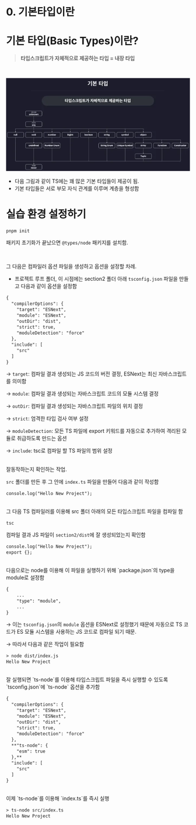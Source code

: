 # 0. 기본타입이란

# 기본 타입(Basic Types)이란?


> **타입스크립트가 자체적으로 제공하는 타입 = 내장 타입**
>  
<br>

![img.png](../img/section2/img.png)  
- 다음 그림과 같이 TS에는 꽤 많은 기본 타입들이 제공이 됨.
- 기본 타입들은 서로 부모 자식 관계를 이루며 계층을 형성함

# 실습 환경 설정하기



```tsx
pnpm init
```

패키지 초기화가 끝났으면 `@types/node` 패키지를 설치함.  

<br>

그 다음은 컴파일러 옵션 파일을 생성하고 옵션을 설정할 차례.

- 프로젝트 루프 폴더, 이 시점에는 section2 폴더 아래 `tsconfig.json` 파일을 만들고 다음과 같이 옵션을 설정함

```tsx
{
  "compilerOptions": {
    "target": "ESNext",
    "module": "ESNext",
    "outDir": "dist",
    "strict": true,
    "moduleDetection": "force"
  },
  "include": [
    "src"
  ]
}
```

→ `target`: 컴파일 결과 생성되는 JS 코드의 버전 결정, ESNext는 최신 자바스크립트를 의미함

→ `module`: 컴파일 결과 생성되는 자바스크립트 코드의 모듈 시스템 결정

→ `outDir`: 컴파일 결과 생성되는 자바스크립트 파일의 위치 결정

→ `strict`: 엄격한 타입 검사 여부 설정

→ `moduleDetection`: 모든 TS 파일에 export 키워드를 자동으로 추가하여 격리된 모듈로 취급하도록 만드는 옵션

→ `include`: tsc로 컴파일 할 TS 파일의 범위 설정  
<br>

잘동작하는지 확인하는 작업.

`src` 폴더를 만든 후 그 안에 `index.ts` 파일을 만들어 다음과 같이 작성함

```tsx
console.log("Hello New Project");
```


<br>
그 다음 TS 컴파일러를 이용해 src 폴더 아래의 모든 타입스크립트 파일을 컴파일 함

```tsx
tsc
```

컴파일 결과 JS 파일이 `section2/dist`에 잘 생성되었는지 확인함

```tsx
console.log("Hello New Project");
export {};
```


<br>
다음으로는 node를 이용해 이 파일을 실행하기 위해 `package.json`의 type을 module로 설정함

```tsx
{
	...
	"type": "module",
	...
}
```

→ 이는 `tsconfig.json`의 `module` 옵션을 ESNext로 설정했기 때문에 자동으로 TS 코드가 ES 모듈 시스템을 사용하는 JS 코드로 컴파일 되기 때문.

→ 따라서 다음과 같은 작업이 필요함

```tsx
> node dist/index.js
Hello New Project
```


<br>
잘 실행되면 `ts-node`를 이용해 타입스크립트 파일을 즉시 실행할 수 있도록 `tsconfig.json`에 `ts-node` 옵션을 추가함

```tsx
{
  "compilerOptions": {
    "target": "ESNext",
    "module": "ESNext",
    "outDir": "dist",
    "strict": true,
    "moduleDetection": "force"
  },
  **"ts-node": {
    "esm": true
  },**
  "include": [
    "src"
  ]
}
```


<br>
이제 `ts-node`를 이용해 `index.ts`를 즉시 실행

```tsx
> ts-node src/index.ts
Hello New Project
```
